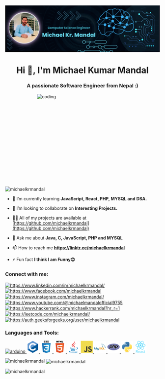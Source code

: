 ![logo](https://github.com/michaelkrmandal/michaelkrmandal/blob/main/Banner_img.png)
<h1 align="center">Hi 👋, I'm Michael Kumar Mandal</h1>
<h3 align="center">A passionate Software Engineer from Nepal :)</h3>
<img align="right" alt="coding" width="400" height="300" src="https://media3.giphy.com/media/v1.Y2lkPTc5MGI3NjExYzcwb3hnNDgyejM0bnZ6bjhuMXloaXZpdmFoMndkeGd4cGJtYjFsZCZlcD12MV9naWZzX3NlYXJjaCZjdD1n/qgQUggAC3Pfv687qPC/giphy.gif">

<p align="left"> <img src="https://komarev.com/ghpvc/?username=michaelkrmandal&label=Profile%20views&color=0e75b6&style=flat" alt="michaelkrmandal" /> </p>

- 🌱 I’m currently learning **JavaScript, React, PHP, MYSQL and DSA.**

- 👯 I’m looking to collaborate on **Interesting Projects.**

- 👨‍💻 All of my projects are available at [https://github.com/michaelkrmandal](https://github.com/michaelkrmandal)

- 💬 Ask me about **Java, C, JavaScript, PHP and MYSQL**

- 📫 How to reach me **https://linktr.ee/michaelkrmandal**

- ⚡ Fun fact **I think I am Funny😊**

<h3 align="left">Connect with me:</h3>
<p align="left">
<a href="https://www.linkedin.com/in/michaelkrmandal/" target="blank"><img align="center" src="https://raw.githubusercontent.com/rahuldkjain/github-profile-readme-generator/master/src/images/icons/Social/linked-in-alt.svg" alt="https://www.linkedin.com/in/michaelkrmandal/" height="30" width="40" /></a>
<a href="https://www.facebook.com/michaelkrmandal" target="blank"><img align="center" src="https://raw.githubusercontent.com/rahuldkjain/github-profile-readme-generator/master/src/images/icons/Social/facebook.svg" alt="https://www.facebook.com/michaelkrmandal" height="30" width="40" /></a>
<a href="https://www.instagram.com/michaelkrmandal/" target="blank"><img align="center" src="https://raw.githubusercontent.com/rahuldkjain/github-profile-readme-generator/master/src/images/icons/Social/instagram.svg" alt="https://www.instagram.com/michaelkrmandal/" height="30" width="40" /></a>
<a href="https://www.youtube.com/@michaelmandalofficial9755" target="blank"><img align="center" src="https://raw.githubusercontent.com/rahuldkjain/github-profile-readme-generator/master/src/images/icons/Social/youtube.svg" alt="https://www.youtube.com/@michaelmandalofficial9755" height="30" width="40" /></a>
<a href="https://www.hackerrank.com/michaelkrmandal?hr_r=1" target="blank"><img align="center" src="https://raw.githubusercontent.com/rahuldkjain/github-profile-readme-generator/master/src/images/icons/Social/hackerrank.svg" alt="https://www.hackerrank.com/michaelkrmandal?hr_r=1" height="30" width="40" /></a>
<a href="https://leetcode.com/michaelkrmandal/" target="blank"><img align="center" src="https://raw.githubusercontent.com/rahuldkjain/github-profile-readme-generator/master/src/images/icons/Social/leet-code.svg" alt="https://leetcode.com/michaelkrmandal/" height="30" width="40" /></a>
<a href="https://auth.geeksforgeeks.org/user/michaelkrmandal" target="blank"><img align="center" src="https://raw.githubusercontent.com/rahuldkjain/github-profile-readme-generator/master/src/images/icons/Social/geeks-for-geeks.svg" alt="https://auth.geeksforgeeks.org/user/michaelkrmandal" height="30" width="40" /></a>
</p>

<h3 align="left">Languages and Tools:</h3>
<p align="left"> <a href="https://www.arduino.cc/" target="_blank" rel="noreferrer"> <img src="https://cdn.worldvectorlogo.com/logos/arduino-1.svg" alt="arduino" width="40" height="40"/> </a> <a href="https://www.cprogramming.com/" target="_blank" rel="noreferrer"> <img src="https://raw.githubusercontent.com/devicons/devicon/master/icons/c/c-original.svg" alt="c" width="40" height="40"/> </a> <a href="https://www.w3schools.com/css/" target="_blank" rel="noreferrer"> <img src="https://raw.githubusercontent.com/devicons/devicon/master/icons/css3/css3-original-wordmark.svg" alt="css3" width="40" height="40"/> </a> <a href="https://www.w3.org/html/" target="_blank" rel="noreferrer"> <img src="https://raw.githubusercontent.com/devicons/devicon/master/icons/html5/html5-original-wordmark.svg" alt="html5" width="40" height="40"/> </a> <a href="https://www.java.com" target="_blank" rel="noreferrer"> <img src="https://raw.githubusercontent.com/devicons/devicon/master/icons/java/java-original.svg" alt="java" width="40" height="40"/> </a> <a href="https://developer.mozilla.org/en-US/docs/Web/JavaScript" target="_blank" rel="noreferrer"> <img src="https://raw.githubusercontent.com/devicons/devicon/master/icons/javascript/javascript-original.svg" alt="javascript" width="40" height="40"/> </a> <a href="https://www.mysql.com/" target="_blank" rel="noreferrer"> <img src="https://raw.githubusercontent.com/devicons/devicon/master/icons/mysql/mysql-original-wordmark.svg" alt="mysql" width="40" height="40"/> </a> <a href="https://www.php.net" target="_blank" rel="noreferrer"> <img src="https://raw.githubusercontent.com/devicons/devicon/master/icons/php/php-original.svg" alt="php" width="40" height="40"/> </a> <a href="https://www.python.org" target="_blank" rel="noreferrer"> <img src="https://raw.githubusercontent.com/devicons/devicon/master/icons/python/python-original.svg" alt="python" width="40" height="40"/> </a> <a href="https://reactjs.org/" target="_blank" rel="noreferrer"> <img src="https://raw.githubusercontent.com/devicons/devicon/master/icons/react/react-original-wordmark.svg" alt="react" width="40" height="40"/> </a> </p>

<p><img align="left" src="https://github-readme-stats.vercel.app/api/top-langs?username=michaelkrmandal&show_icons=true&locale=en&layout=compact" alt="michaelkrmandal" /></p>

<p>&nbsp;<img align="center" src="https://github-readme-stats.vercel.app/api?username=michaelkrmandal&show_icons=true&locale=en" alt="michaelkrmandal" /></p>

<p><img align="center" src="https://github-readme-streak-stats.herokuapp.com/?user=michaelkrmandal&" alt="michaelkrmandal" /></p>
